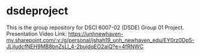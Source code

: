 # dsdeproject
This is the group repository for DSCI 6007-02 (DSDE) Group 01 Project.
Presentation Video Link: https://unhnewhaven-my.sharepoint.com/:v:/g/personal/jshah19_unh_newhaven_edu/EY0rz0Dp5-JLjIudcfNEH9MB8bnZsLl_4-2bujdqEO2aiQ?e=4fRNWC
